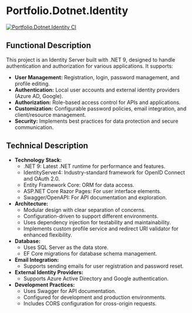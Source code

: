 # Portfolio.Dotnet.Identity

[![Portfolio.Dotnet.Identity CI](https://github.com/hernangm/portfolio-dotnet-identity/actions/workflows/azure-webapps-dotnet-core.yml/badge.svg)](https://github.com/hernangm/portfolio-dotnet-identity/actions/workflows/azure-webapps-dotnet-core.yml)


## Functional Description

This project is an Identity Server built with .NET 9, designed to handle authentication and authorization for various applications. It supports:

*   **User Management:** Registration, login, password management, and profile editing.
*   **Authentication:** Local user accounts and external identity providers (Azure AD, Google).
*   **Authorization:** Role-based access control for APIs and applications.
*   **Customization:** Configurable password policies, email integration, and client/resource management.
*   **Security:** Implements best practices for data protection and secure communication.

## Technical Description

*   **Technology Stack:**
    *   .NET 9: Latest .NET runtime for performance and features.
    *   IdentityServer4: Industry-standard framework for OpenID Connect and OAuth 2.0.
    *   Entity Framework Core: ORM for data access.
    *   ASP.NET Core Razor Pages: For user interface elements.
    *   Swagger/OpenAPI: For API documentation and exploration.
*   **Architecture:**
    *   Modular design with clear separation of concerns.
    *   Configuration-driven to support different environments.
    *   Uses dependency injection for testability and maintainability.
    *   Implements custom profile service and redirect URI validator for enhanced flexibility.
*   **Database:**
    *   Uses SQL Server as the data store.
    *   EF Core migrations for database schema management.
*   **Email Integration:**
    *   Supports sending emails for user registration and password reset.
*   **External Identity Providers:**
    *   Supports Azure Active Directory and Google authentication.
*   **Development Practices:**
    *   Uses Swagger for API documentation.
    *   Configured for development and production environments.
    *   Includes CORS configuration for cross-origin requests.